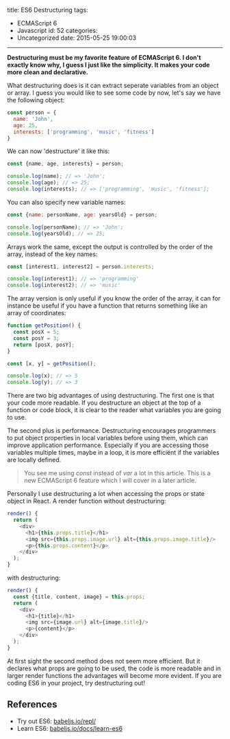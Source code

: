 title: ES6 Destructuring
tags:
  - ECMAScript 6
  - Javascript
id: 52
categories:
  - Uncategorized
date: 2015-05-25 19:00:03
---

**Destructuring must be my favorite feature of ECMAScript 6\. I don't exactly know why, I guess I just like the simplicity. It makes your code more clean and declarative.**

<!-- more -->

What destructuring does is it can extract seperate variables from an object or array. I guess you would like to see some code by now, let's say we have the following object:

```javascript
const person = {
  name: 'John',
  age: 25,
  interests: ['programming', 'music', 'fitness']
}
```

We can now 'destructure' it like this:

```javascript
const {name, age, interests} = person;

console.log(name); // => 'John';
console.log(age); // => 25;
console.log(interests); // => ['programming', 'music', 'fitness'];
```

You can also specify new variable names:

```javascript
const {name: personName, age: yearsOld} = person;

console.log(personName); // => 'John';
console.log(yearsOld); // => 25;
```

Arrays work the same, except the output is controlled by the order of the array, instead of the key names:

```javascript
const [interest1, interest2] = person.interests;

console.log(interest1); // => 'programming'
console.log(interest2); // => 'music'
```

The array version is only useful if you know the order of the array, it can for instance be useful if you have a function that returns something like an array of coordinates:

```javascript
function getPosition() {
  const posX = 5;
  const posY = 3;
  return [posX, posY];
}

const [x, y] = getPosition();

console.log(x); // => 5
console.log(y); // => 3
```

There are two big advantages of using destructuring. The first one is that your code more readable. If you destructure an object at the top of a function or code block, it is clear to the reader what variables you are going to use.

The second plus is performance. Destructuring encourages programmers to put object properties in local variables before using them, which can improve application performance. Especially if you are accessing those variables multiple times, maybe in a loop, it is more efficiënt if the variables are locally defined.

> You see me using _const_ instead of _var_ a lot in this article. This is a new ECMAScript 6 feature which I will cover in a later article.

Personally I use destructuring a lot when accessing the props or state object in React. A render function without destructuring:

```javascript
render() {
  return (
    <div>
      <h1>{this.props.title}</h1>
      <img src={this.props.image.url} alt={this.props.image.title}/>
      <p>{this.props.content}</p>
    </div>
  );
}
```

with destructuring:

```javascript
render() {
  const {title, content, image} = this.props;
  return (
    <div>
      <h1>{title}</h1>
      <img src={image.url} alt={image.title}/>
      <p>{content}</p>
    </div>
  );
}
```

At first sight the second method does not seem more efficient. But it declares what props are going to be used, the code is more readable and in larger render functions the advantages will become more evident. If you are coding ES6 in your project, try destructuring out!

## References
- Try out ES6: [babeljs.io/repl/](https://babeljs.io/repl/)
- Learn ES6: [babeljs.io/docs/learn-es6](https://babeljs.io/docs/learn-es6/#destructuring)
